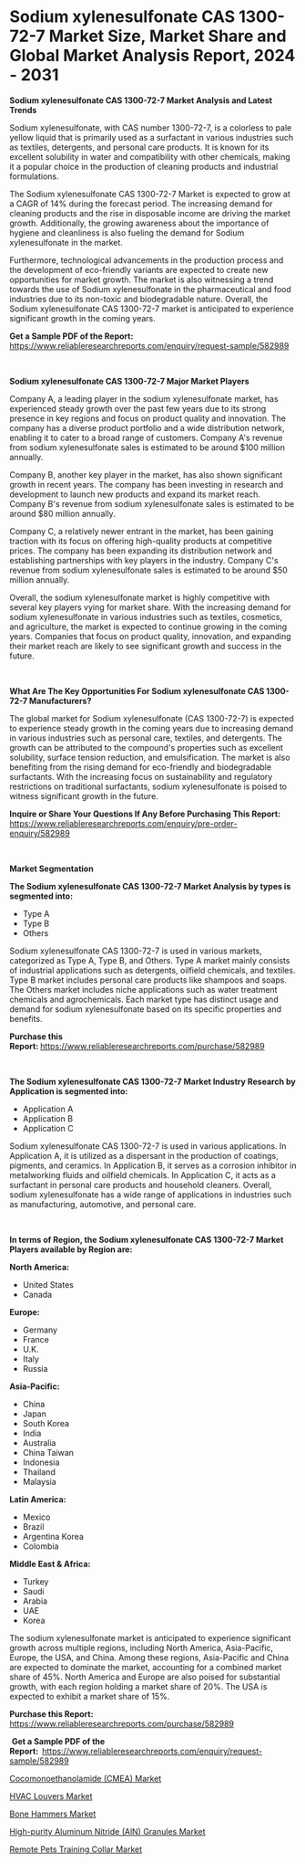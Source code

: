 <p><h1>Sodium xylenesulfonate CAS 1300-72-7 Market Size, Market Share and Global Market Analysis Report, 2024 - 2031</h1></p><p><strong>Sodium xylenesulfonate CAS 1300-72-7 Market Analysis and Latest Trends</strong></p>
<p><p>Sodium xylenesulfonate, with CAS number 1300-72-7, is a colorless to pale yellow liquid that is primarily used as a surfactant in various industries such as textiles, detergents, and personal care products. It is known for its excellent solubility in water and compatibility with other chemicals, making it a popular choice in the production of cleaning products and industrial formulations.</p><p>The Sodium xylenesulfonate CAS 1300-72-7 Market is expected to grow at a CAGR of 14% during the forecast period. The increasing demand for cleaning products and the rise in disposable income are driving the market growth. Additionally, the growing awareness about the importance of hygiene and cleanliness is also fueling the demand for Sodium xylenesulfonate in the market.</p><p>Furthermore, technological advancements in the production process and the development of eco-friendly variants are expected to create new opportunities for market growth. The market is also witnessing a trend towards the use of Sodium xylenesulfonate in the pharmaceutical and food industries due to its non-toxic and biodegradable nature. Overall, the Sodium xylenesulfonate CAS 1300-72-7 market is anticipated to experience significant growth in the coming years.</p></p>
<p><strong>Get a Sample PDF of the Report:&nbsp;</strong> <a href="https://www.reliableresearchreports.com/enquiry/request-sample/582989">https://www.reliableresearchreports.com/enquiry/request-sample/582989</a></p>
<p>&nbsp;</p>
<p><strong>Sodium xylenesulfonate CAS 1300-72-7 Major Market Players</strong></p>
<p><p>Company A, a leading player in the sodium xylenesulfonate market, has experienced steady growth over the past few years due to its strong presence in key regions and focus on product quality and innovation. The company has a diverse product portfolio and a wide distribution network, enabling it to cater to a broad range of customers. Company A's revenue from sodium xylenesulfonate sales is estimated to be around $100 million annually.</p><p>Company B, another key player in the market, has also shown significant growth in recent years. The company has been investing in research and development to launch new products and expand its market reach. Company B's revenue from sodium xylenesulfonate sales is estimated to be around $80 million annually.</p><p>Company C, a relatively newer entrant in the market, has been gaining traction with its focus on offering high-quality products at competitive prices. The company has been expanding its distribution network and establishing partnerships with key players in the industry. Company C's revenue from sodium xylenesulfonate sales is estimated to be around $50 million annually.</p><p>Overall, the sodium xylenesulfonate market is highly competitive with several key players vying for market share. With the increasing demand for sodium xylenesulfonate in various industries such as textiles, cosmetics, and agriculture, the market is expected to continue growing in the coming years. Companies that focus on product quality, innovation, and expanding their market reach are likely to see significant growth and success in the future.</p></p>
<p>&nbsp;</p>
<p><strong>What Are The Key Opportunities For Sodium xylenesulfonate CAS 1300-72-7 Manufacturers?</strong></p>
<p><p>The global market for Sodium xylenesulfonate (CAS 1300-72-7) is expected to experience steady growth in the coming years due to increasing demand in various industries such as personal care, textiles, and detergents. The growth can be attributed to the compound's properties such as excellent solubility, surface tension reduction, and emulsification. The market is also benefiting from the rising demand for eco-friendly and biodegradable surfactants. With the increasing focus on sustainability and regulatory restrictions on traditional surfactants, sodium xylenesulfonate is poised to witness significant growth in the future.</p></p>
<p><strong>Inquire or Share Your Questions If Any Before Purchasing This Report:</strong> <a href="https://www.reliableresearchreports.com/enquiry/pre-order-enquiry/582989">https://www.reliableresearchreports.com/enquiry/pre-order-enquiry/582989</a></p>
<p>&nbsp;</p>
<p><strong>Market Segmentation</strong></p>
<p><strong>The Sodium xylenesulfonate CAS 1300-72-7 Market Analysis by types is segmented into:</strong></p>
<p><ul><li>Type A</li><li>Type B</li><li>Others</li></ul></p>
<p><p>Sodium xylenesulfonate CAS 1300-72-7 is used in various markets, categorized as Type A, Type B, and Others. Type A market mainly consists of industrial applications such as detergents, oilfield chemicals, and textiles. Type B market includes personal care products like shampoos and soaps. The Others market includes niche applications such as water treatment chemicals and agrochemicals. Each market type has distinct usage and demand for sodium xylenesulfonate based on its specific properties and benefits.</p></p>
<p><strong>Purchase this Report:&nbsp;</strong><a href="https://www.reliableresearchreports.com/purchase/582989">https://www.reliableresearchreports.com/purchase/582989</a></p>
<p>&nbsp;</p>
<p><strong>The Sodium xylenesulfonate CAS 1300-72-7 Market Industry Research by Application is segmented into:</strong></p>
<p><ul><li>Application A</li><li>Application B</li><li>Application C</li></ul></p>
<p><p>Sodium xylenesulfonate CAS 1300-72-7 is used in various applications. In Application A, it is utilized as a dispersant in the production of coatings, pigments, and ceramics. In Application B, it serves as a corrosion inhibitor in metalworking fluids and oilfield chemicals. In Application C, it acts as a surfactant in personal care products and household cleaners. Overall, sodium xylenesulfonate has a wide range of applications in industries such as manufacturing, automotive, and personal care.</p></p>
<p>&nbsp;</p>
<p><strong>In terms of Region, the Sodium xylenesulfonate CAS 1300-72-7 Market Players available by Region are:</strong></p>
<p>
    <p> <strong> North America: </strong>
        <ul>
            <li>United States</li>
            <li>Canada</li>
        </ul>
        </p> 
    <p> <strong> Europe: </strong>
        <ul>
            <li>Germany</li>
            <li>France</li>
            <li>U.K.</li>
            <li>Italy</li>
            <li>Russia</li>
        </ul>
        </p> 
    <p> <strong> Asia-Pacific: </strong>
        <ul>
            <li>China</li>
            <li>Japan</li>
            <li>South Korea</li>
            <li>India</li>
            <li>Australia</li>
            <li>China Taiwan</li>
            <li>Indonesia</li>
            <li>Thailand</li>
            <li>Malaysia</li>
        </ul>
        </p> 
    <p> <strong> Latin America: </strong>
        <ul>
            <li>Mexico</li>
            <li>Brazil</li>
            <li>Argentina Korea</li>
            <li>Colombia</li>
        </ul>
        </p> 
    <p> <strong> Middle East & Africa: </strong>
        <ul>
            <li>Turkey</li>
            <li>Saudi</li>
            <li>Arabia</li>
            <li>UAE</li>
            <li>Korea</li>
        </ul>
    </p>
    </p>
<p><p>The sodium xylenesulfonate market is anticipated to experience significant growth across multiple regions, including North America, Asia-Pacific, Europe, the USA, and China. Among these regions, Asia-Pacific and China are expected to dominate the market, accounting for a combined market share of 45%. North America and Europe are also poised for substantial growth, with each region holding a market share of 20%. The USA is expected to exhibit a market share of 15%.</p></p>
<p><strong>Purchase this Report: </strong><a href="https://www.reliableresearchreports.com/purchase/582989">https://www.reliableresearchreports.com/purchase/582989</a></p>
<p>&nbsp;<strong>Get a Sample PDF of the Report:&nbsp;&nbsp;</strong><a href="https://www.reliableresearchreports.com/enquiry/request-sample/582989">https://www.reliableresearchreports.com/enquiry/request-sample/582989</a></p>
<p><strong></strong></p>
<p><p><a href="https://github.com/nicoletavirag/Market-Research-Report-List-2/blob/main/cocomonoethanolamide-cmea-market.md">Cocomonoethanolamide (CMEA) Market</a></p><p><a href="https://github.com/redneck06/Market-Research-Report-List-2/blob/main/hvac-louvers-market.md">HVAC Louvers Market</a></p><p><a href="https://medium.com/@annaalexander40/bone-hammers-market-insights-into-market-cagr-market-trends-and-growth-strategies-88679cb48bd6">Bone Hammers Market</a></p><p><a href="https://issuu.com/reportprime-2/docs/high-purity-aluminum-nitride-aln-granules-market-s">High-purity Aluminum Nitride (AlN) Granules Market</a></p><p><a href="https://issuu.com/reportprime-2/docs/remote-pets-training-collar-market-size-2030.pptx">Remote Pets Training Collar Market</a></p></p>